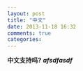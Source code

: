 ```yaml
---
layout: post
title: "中文"
date: 2013-11-18 16:32
comments: true
categories: 
---
```


**中文支持吗?**
***afsdfasdf***